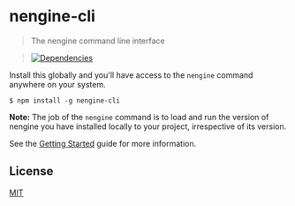 nengine-cli
==========

>The nengine command line interface

>[![Dependencies][david-image]][david-url]

Install this globally and you'll have access to the `nengine` command anywhere on your system.

```shell
$ npm install -g nengine-cli
```

**Note:** The job of the `nengine` command is to load and run the version of nengine you have installed locally to your project, irrespective of its version.

See the [Getting Started](https://nuintun.github.io/nengine) guide for more information.

## License

[MIT](LICENSE)

[david-image]: http://img.shields.io/david/nuintun/nengine-cli.svg?style=flat-square
[david-url]: https://david-dm.org/Nuintun/nengine-cli